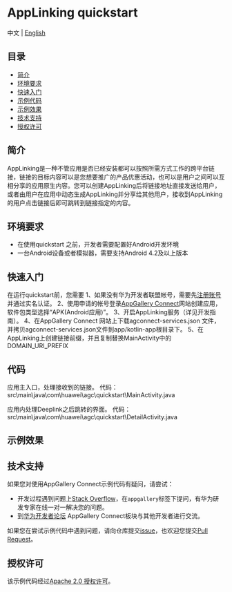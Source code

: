 # AppLinking quickstart

中文 | [English]()

## 目录

- [简介](#简介)
- [环境要求](#环境要求)
- [快速入门](#快速入门)
- [示例代码](#示例代码)
- [示例效果](#示例效果) 
- [技术支持](#技术支持)
- [授权许可](#授权许可)  

## 简介

AppLinking是一种不管应用是否已经安装都可以按照所需方式工作的跨平台链接，链接的目标内容可以是您想要推广的产品优惠活动，也可以是用户之间可以互相分享的应用原生内容。您可以创建AppLinking后将链接地址直接发送给用户，或者由用户在应用中动态生成AppLinking并分享给其他用户，接收到AppLinking的用户点击链接后即可跳转到链接指定的内容。

## 环境要求

* 在使用quickstart 之前，开发者需要配置好Android开发环境
* 一台Android设备或者模拟器，需要支持Android 4.2及以上版本 

## 快速入门

在运行quickstart前，您需要
1、如果没有华为开发者联盟帐号，需要先[注册账号](https://developer.huawei.com/consumer/en/doc/start/registration-and-verification-0000001053628148)并通过实名认证。
2、使用申请的帐号登录[AppGallery Connect](https://developer.huawei.com/consumer/cn/service/josp/agc/index.html#/)网站创建应用，软件包类型选择“APK(Android应用)”。
3、开启AppLinking服务（详见开发指南）。
4、在AppGallery Connect 网站上下载agconnect-services.json 文件，并拷贝agconnect-services.json文件到app/kotlin-app根目录下。
5、在AppLinking上创建链接前缀，并且复制替换MainActivity中的DOMAIN_URI_PREFIX

## 代码

应用主入口，处理接收到的链接。
代码：src\main\java\com\huawei\agc\quickstart\MainActivity.java

应用内处理Deeplink之后跳转的界面。
代码：src\main\java\com\huawei\agc\quickstart\DetailActivity.java

## 示例效果

## 技术支持

如果您对使用AppGallery Connect示例代码有疑问，请尝试：

- 开发过程遇到问题上[Stack Overflow](https://stackoverflow.com/users/14194729/appgallery-connect)，在`appgallery`标签下提问，有华为研发专家在线一对一解决您的问题。
- 到[华为开发者论坛](https://developer.huawei.com/consumer/cn/forum/blockdisplay?fid=18) AppGallery Connect板块与其他开发者进行交流。

如果您在尝试示例代码中遇到问题，请向仓库提交[issue](https://github.com/AppGalleryConnect/agc-demos/issues)，也欢迎您提交[Pull Request](https://github.com/AppGalleryConnect/agc-demos/pulls)。

## 授权许可

该示例代码经过[Apache 2.0 授权许可](http://www.apache.org/licenses/LICENSE-2.0)。
